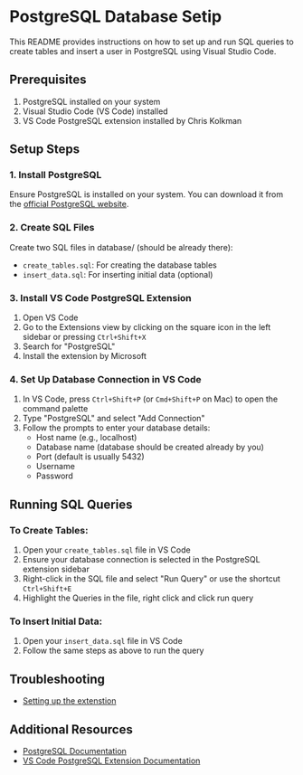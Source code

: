 # PostgreSQL Database Setip

This README provides instructions on how to set up and run SQL queries to create tables and insert a user in PostgreSQL using Visual Studio Code.

## Prerequisites

1. PostgreSQL installed on your system
2. Visual Studio Code (VS Code) installed
3. VS Code PostgreSQL extension installed by Chris Kolkman

## Setup Steps

### 1. Install PostgreSQL

Ensure PostgreSQL is installed on your system. You can download it from the [official PostgreSQL website](https://www.postgresql.org/download/).

### 2. Create SQL Files

Create two SQL files in database/ (should be already there):

-   `create_tables.sql`: For creating the database tables
-   `insert_data.sql`: For inserting initial data (optional)

### 3. Install VS Code PostgreSQL Extension

1. Open VS Code
2. Go to the Extensions view by clicking on the square icon in the left sidebar or pressing `Ctrl+Shift+X`
3. Search for "PostgreSQL"
4. Install the extension by Microsoft

### 4. Set Up Database Connection in VS Code

1. In VS Code, press `Ctrl+Shift+P` (or `Cmd+Shift+P` on Mac) to open the command palette
2. Type "PostgreSQL" and select "Add Connection"
3. Follow the prompts to enter your database details:
    - Host name (e.g., localhost)
    - Database name (database should be created already by you)
    - Port (default is usually 5432)
    - Username
    - Password

## Running SQL Queries

### To Create Tables:

1. Open your `create_tables.sql` file in VS Code
2. Ensure your database connection is selected in the PostgreSQL extension sidebar
3. Right-click in the SQL file and select "Run Query" or use the shortcut `Ctrl+Shift+E`
4. Highlight the Queries in the file, right click and click run query

### To Insert Initial Data:

1. Open your `insert_data.sql` file in VS Code
2. Follow the same steps as above to run the query

## Troubleshooting

-   [Setting up the extenstion](https://ryanhutzley.medium.com/getting-started-with-the-postgresql-extension-for-vscode-d666c281ec72)

## Additional Resources

-   [PostgreSQL Documentation](https://www.postgresql.org/docs/)
-   [VS Code PostgreSQL Extension Documentation](https://marketplace.visualstudio.com/items?itemName=ms-ossdata.vscode-postgresql)
